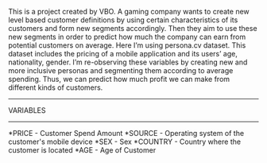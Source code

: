 This is a project created by VBO. A gaming company wants to create new level based customer definitions by using certain characteristics of its customers and form new segments accordingly. Then they aim to use these new segments in order to predict how much the company can earn from potential customers on average. 
Here I’m using persona.cv dataset. This dataset includes the pricing of a mobile application and its users’ age, nationality, gender. I’m re-observing these variables by creating new and more inclusive personas and segmenting them according to average spending. Thus, we can predict  how much profit we can make from different kinds of customers.
*********************************************************************************
VARIABLES
*********************************************************************************
*PRICE - Customer Spend Amount
*SOURCE - Operating system of the customer's mobile device
*SEX - Sex
*COUNTRY - Country where the customer is located
*AGE - Age of Customer
